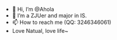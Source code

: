 - 👋 Hi, I’m @Ahola
- 🌱 I’m a ZJUer and major in IS.
- 📫 How to reach me (QQ: 3246346061)
- Love Natual, love life~

<!---
opsAhola/opsAhola is a ✨ special ✨ repository because its `README.md` (this file) appears on your GitHub profile.
You can click the Preview link to take a look at your changes.
--->
